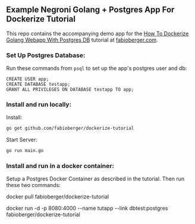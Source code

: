 Example Negroni Golang + Postgres App For Dockerize Tutorial
-----------------------------------------------

This repo contains the accompanying demo app for the [How To Dockerize Golang Webapp With Postgres DB](http://fabioberger.com/blog/2014/12/19/how-to-dockerize-golang-webapp-with-postgres-db/) tutorial at [fabioberger.com](fabioberger.com).

### Set Up Postgres Database:

Run these commands from ```psql``` to set up the app's postgres user and db:

```
CREATE USER app;
CREATE DATABASE testapp;
GRANT ALL PRIVILEGES ON DATABASE testapp TO app;
```

### Install and run locally:

Install:

``` bash
go get github.com/fabioberger/dockerize-tutorial
```

Start Server:

``` bash
go run main.go
```

### Install and run in a docker container:

Setup a Postgres Docker Container as described in the tutorial. Then run these two commands:

docker pull fabioberger/dockerize-tutorial

docker run -d -p 8080:4000 --name tutapp --link dbtest:postgres fabioberger/dockerize-tutorial